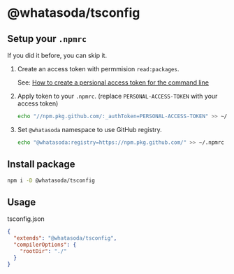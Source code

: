 # @whatasoda/tsconfig

## Setup your `.npmrc`
If you did it before, you can skip it.
1. Create an access token with permmision `read:packages`.

    See: [How to create a persional access token for the command line](https://help.github.com/en/articles/creating-a-personal-access-token-for-the-command-line)

2. Apply token to your `.npmrc`. (replace `PERSONAL-ACCESS-TOKEN` with your access token)
    ```sh
    echo "//npm.pkg.github.com/:_authToken=PERSONAL-ACCESS-TOKEN" >> ~/.npmrc
    ```

3. Set `@whatasoda` namespace to use GitHub registry.
    ```sh
    echo "@whatasoda:registry=https://npm.pkg.github.com/" >> ~/.npmrc
    ```

## Install package
```sh
npm i -D @whatasoda/tsconfig
```

## Usage
tsconfig.json
```json
{
  "extends": "@whatasoda/tsconfig",
  "compilerOptions": {
    "rootDir": "./"
  }
}
```
